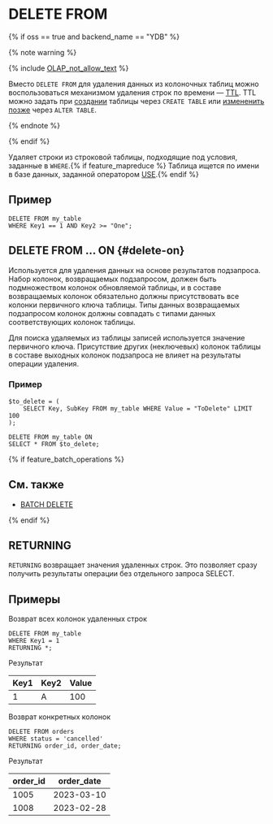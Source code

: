 
# DELETE FROM

{% if oss == true and backend_name == "YDB" %}

{% note warning %}

{% include [OLAP_not_allow_text](../../../_includes/not_allow_for_olap_text.md) %}

Вместо `DELETE FROM` для удаления данных из колоночных таблиц можно воспользоваться механизмом удаления строк по времени — [TTL](../../../concepts/ttl.md). TTL можно задать при [создании](create_table/index.md) таблицы через `CREATE TABLE` или [измененить позже](alter_table/index.md) через `ALTER TABLE`.

{% endnote %}

{% endif %}

Удаляет строки из строковой таблицы, подходящие под условия, заданные в `WHERE`.{% if feature_mapreduce %} Таблица ищется по имени в базе данных, заданной оператором [USE](use.md).{% endif %}

## Пример

```yql
DELETE FROM my_table
WHERE Key1 == 1 AND Key2 >= "One";
```

## DELETE FROM ... ON {#delete-on}

Используется для удаления данных на основе результатов подзапроса. Набор колонок, возвращаемых подзапросом, должен быть подмножеством колонок обновляемой таблицы, и в составе возвращаемых колонок обязательно должны присутствовать все колонки первичного ключа таблицы. Типы данных возвращаемых подзапросом колонок должны совпадать с типами данных соответствующих колонок таблицы.

Для поиска удаляемых из таблицы записей используется значение первичного ключа. Присутствие других (неключевых) колонок таблицы в составе выходных колонок подзапроса не влияет на результаты операции удаления.


### Пример

```yql
$to_delete = (
    SELECT Key, SubKey FROM my_table WHERE Value = "ToDelete" LIMIT 100
);

DELETE FROM my_table ON
SELECT * FROM $to_delete;
```

{% if feature_batch_operations %}

## См. также

* [BATCH DELETE](batch-delete.md)

{% endif %}

## RETURNING

`RETURNING` возвращает значения удаленных строк. Это позволяет сразу получить результаты операции без отдельного запроса SELECT.

## Примеры

Возврат всех колонок удаленных строк

```
DELETE FROM my_table
WHERE Key1 = 1
RETURNING *;
```

Результат

|Key1|Key2|Value|
|-|-|-|
|1|A|100|

Возврат конкретных колонок

```
DELETE FROM orders
WHERE status = 'cancelled'
RETURNING order_id, order_date;
```

Результат

|order_id|order_date|
|-|-|
|1005|2023-03-10|
|1008|2023-02-28|
